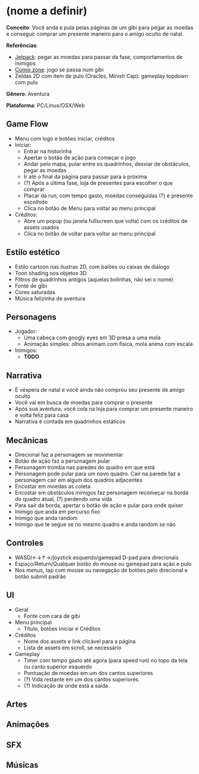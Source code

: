 # (nome a definir)
**Conceito**: Você anda e pula pelas páginas de um gibi para pegar as moedas e conseguir comprar um presente maneiro para o amigo oculto de natal.

**Referências**:
- [Jetpack](https://www.dosgames.com/game/jetpack): pegar as moedas para passar da fase, comportamentos de inimigos
- [Comix zone](https://en.wikipedia.org/wiki/Comix_Zone): jogo se passa num gibi
- Zeldas 2D com item de pulo (Oracles, Minish Cap): gameplay topdown com pulo

**Gênero**: Aventura

**Plataforma**: PC/Linux/OSX/Web


## Game Flow
- Menu com logo e botões iniciar, créditos
- Iniciar:
  - Entrar na historinha
  - Apertar o botão de ação para começar o jogo
  - Andar pelo mapa, pular entre os quadrinhos, desviar de obstáculos, pegar as moedas
  - Ir até o final da página para passar para a próxima
  - (?) Após a última fase, loja de presentes para escolher o que comprar
  - Placar da run, com tempo gasto, moedas conseguidas (?) e presente escolhido
  - Clica no botão de Menu para voltar ao menu principal
- Créditos:
  - Abre um popup (ou janela fullscreen que volta) com os créditos de assets usados
  - Clica no botão de voltar para voltar ao menu principal


## Estilo estético
- Estilo cartoon nas ilustras 2D, com balões ou caixas de diálogo
- Toon shading nos objetos 3D
- Filtros de quadrinhos antigos (aquelas bolinhas, não sei o nome)
- Fonte de gibi
- Cores saturadas
- Música felizinha de aventura


## Personagens
- Jogador:
  - Uma cabeça com googly eyes em 3D presa a uma mola
  - Animação simples: olhos animam com física, mola anima com escala
- Inimigos:
  - **TODO**


## Narrativa
- É véspera de natal e você ainda não comprou seu presente de amigo oculto
- Você vai em busca de moedas para comprar o presente
- Após sua aventura, você cola na loja para comprar um presente maneiro e volta feliz para casa
- Narrativa é contada em quadrinhos estáticos


## Mecânicas
- Direcional faz a personagem se movimentar
- Botão de ação faz a personagem pular
- Personagem tromba nas paredes do quadro em que está
- Personagem pode pular para um novo quadro. Cair na parede faz a personagem cair em algum dos quadros adjacentes
- Encostar em moedas as coleta
- Encostar em obstáculos inimigos faz personagem recomeçar na borda do quadro atual, (?) perdendo uma vida
- Para sair da borda, apertar o botão de ação e pular para onde quiser
- Inimigo que anda em percurso fixo
- Inimigo que anda random
- Inimigo que te segue se no mesmo quadro e anda random se não


## Controles
- WASD/←↓↑→/joystick esquerdo/gamepad D-pad para direcionais
- Espaço/Return/Qualquer botão do mouse ou gamepad para ação e pulo
- Nos menus, tap com mouse ou navegação de botões pelo direcional e botão submit padrão


## UI
- Geral
  - Fonte com cara de gibi
- Menu principal
  - Título, botões Iniciar e Créditos
- Créditos
  - Nome dos assets e link clicável para a página
  - Lista de assets em scroll, se necessário
- Gameplay
  - Timer com tempo gasto até agora (para speed run) no topo da tela ou canto superior esquerdo
  - Pontuação de moedas em um dos cantos superiores
  - (?) Vida restante em um dos cantos superiores
  - (?) Indicação de onde está a saída


## Artes

## Animações

## SFX

## Músicas
